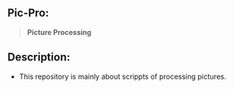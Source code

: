 ## **Pic-Pro:**
> **Picture Processing**

## **Description:**
 - This repository is mainly about scrippts of processing pictures. 
